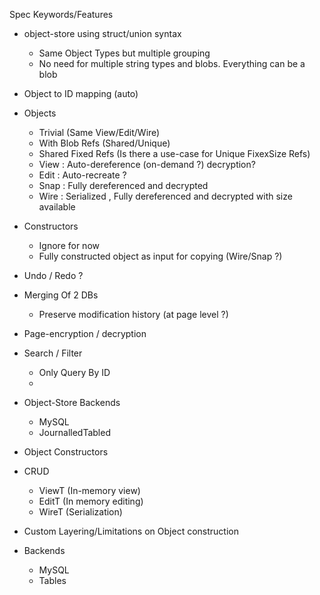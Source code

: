 Spec Keywords/Features
* object-store using struct/union syntax
  - Same Object Types but multiple grouping
  - No need for multiple string types and blobs. Everything can be a blob


* Object to ID mapping (auto)
* Objects
  * Trivial (Same View/Edit/Wire)
  * With Blob Refs (Shared/Unique)
  * Shared Fixed Refs (Is there a use-case for Unique FixexSize Refs)
  * View : Auto-dereference (on-demand ?) decryption?
  * Edit : Auto-recreate ?
  * Snap : Fully dereferenced and decrypted
  * Wire : Serialized , Fully dereferenced and decrypted with size available
* Constructors
  * Ignore for now
  * Fully constructed object as input for copying (Wire/Snap ?)
* Undo / Redo ?

* Merging Of 2 DBs
  - Preserve modification history (at page level ?)

* Page-encryption / decryption

* Search / Filter
  * Only Query By ID
  * 
* Object-Store Backends 
  - MySQL
  - JournalledTabled

* Object Constructors
* CRUD
  - ViewT (In-memory view)
  - EditT (In memory editing)
  - WireT (Serialization)
* Custom Layering/Limitations on Object construction
* Backends
    - MySQL
    - Tables

